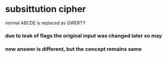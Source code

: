 # subsittution cipher
normal ABCDE is replaced as QWERTY

### due to leak of flags the original input was changed later so may 
### new answer is different, but the concept remains same 